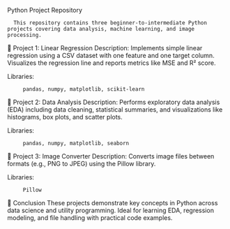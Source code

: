 Python Project Repository

      This repository contains three beginner-to-intermediate Python projects covering data analysis, machine learning, and image processing.

🔹 Project 1: Linear Regression
Description:
Implements simple linear regression using a CSV dataset with one feature and one target column. Visualizes the regression line and reports metrics like MSE and R² score.

Libraries:       
   
         pandas, numpy, matplotlib, scikit-learn

🔹 Project 2: Data Analysis
Description:
Performs exploratory data analysis (EDA) including data cleaning, statistical summaries, and visualizations like histograms, box plots, and scatter plots.

Libraries:
        
         pandas, numpy, matplotlib, seaborn

🔹 Project 3: Image Converter
Description:
Converts image files between formats (e.g., PNG to JPEG) using the Pillow library.

Libraries:
        
         Pillow

📌 Conclusion
These projects demonstrate key concepts in Python across data science and utility programming. Ideal for learning EDA, regression modeling, and file handling with practical code examples.
